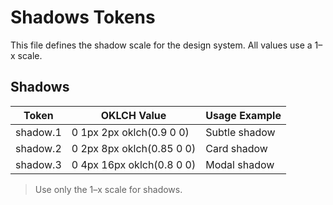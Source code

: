 <!-- filepath: d:\repos\NovyUI\tokens\shadows.md -->
# Shadows Tokens

This file defines the shadow scale for the design system. All values use a 1–x scale.

## Shadows
| Token           | OKLCH Value                | Usage Example         |
|-----------------|---------------------------|-----------------------|
| shadow.1        | 0 1px 2px oklch(0.9 0 0)   | Subtle shadow         |
| shadow.2        | 0 2px 8px oklch(0.85 0 0)  | Card shadow           |
| shadow.3        | 0 4px 16px oklch(0.8 0 0)  | Modal shadow          |

> Use only the 1–x scale for shadows.
